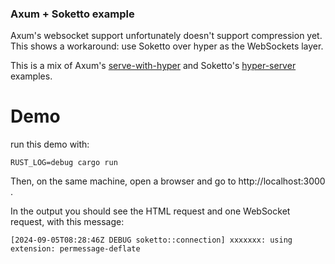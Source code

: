 ### Axum + Soketto example

Axum's websocket support unfortunately doesn't support compression yet.
This shows a workaround: use Soketto over hyper as the WebSockets layer.

This is a mix of Axum's [serve-with-hyper](https://github.com/tokio-rs/axum/blob/main/examples/serve-with-hyper/src/main.rs)
and Soketto's [hyper-server](https://github.com/paritytech/soketto/blob/master/examples/hyper_server.rs) examples.

# Demo

run this demo with:

    RUST_LOG=debug cargo run

Then, on the same machine, open a browser and go to http://localhost:3000 .

In the output you should see the HTML request and one WebSocket request, with this message:

    [2024-09-05T08:28:46Z DEBUG soketto::connection] xxxxxxx: using extension: permessage-deflate


